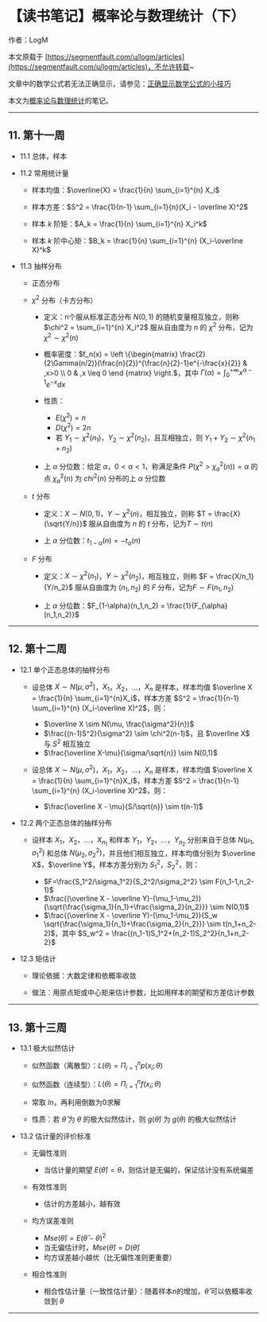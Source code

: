 # 【读书笔记】概率论与数理统计（下）

作者：LogM

本文原载于 [https://segmentfault.com/u/logm/articles](https://segmentfault.com/u/logm/articles)，不允许转载~

文章中的数学公式若无法正确显示，请参见：[正确显示数学公式的小技巧](https://segmentfault.com/a/1190000019359797)

本文为[概率论与数理统计](https://www.icourse163.org/learn/ZJU-232005)的笔记。

------

## 11. 第十一周

- 11.1 总体，样本

- 11.2 常用统计量

  - 样本均值：$\overline{X} = \frac{1}{n} \sum_{i=1}^{n} X_i$

  - 样本方差：$S^2 = \frac{1}{n-1} \sum_{i=1}{n}(X_i - \overline X)^2$

  - 样本 $k$ 阶矩：$A_k = \frac{1}{n} \sum_{i=1}^{n} X_i^k$

  - 样本 $k$ 阶中心矩：$B_k = \frac{1}{n} \sum_{i=1}^{n} (X_i-\overline X)^k$

- 11.3 抽样分布

  - 正态分布

  - $\chi^2$ 分布（卡方分布）
    
    - 定义：n个服从标准正态分布 $N(0,1)$ 的随机变量相互独立，则称 $\chi^2 = \sum_{i=1}^{n} X_i^2$ 服从自由度为 $n$ 的 $\chi^2$ 分布，记为$\chi^2 \sim \chi^2(n)$

    - 概率密度：$f_n(x) = \left \{\begin{matrix} \frac{2}{2\Gamma(n/2)}(\frac{n}{2})^{\frac{n}{2}-1}e^{-\frac{x}{2}} & ,x>0 \\ 0 & ,x \leq 0 \end {matrix} \right.$，其中 $\Gamma(\alpha) = \int_{0}^{+\infty} x^{\alpha-1}e^{-x}dx$

    - 性质：
      - $E(\chi^2) = n$
      - $D(\chi^2) = 2n$
      - 若 $Y_1 \sim \chi^2(n_1)$，$Y_2 \sim \chi^2(n_2)$，且互相独立，则 $Y_1+Y_2 \sim \chi^2(n_1+n_2)$

    - 上 $\alpha$ 分位数：给定 $\alpha$，$0< \alpha <1$，称满足条件 $P(\chi^2>\chi^2_a(n)) = \alpha$ 的点 $\chi^2_a(n)$ 为 $chi^2(n)$ 分布的上 $\alpha$ 分位数

  - $t$ 分布
    
    - 定义：$X \sim N(0,1)$，$Y \sim \chi^2(n)$，相互独立，则称 $T = \frac{X}{\sqrt{Y/n}}$ 服从自由度为 $n$ 的 $t$ 分布，记为$T \sim t(n)$

    - 上 $\alpha$ 分位数：$t_{1-\alpha}(n) = -t_{\alpha}(n)$

  - $F$ 分布

    - 定义：$X \sim \chi^2(n_1)$，$Y \sim \chi^2(n_2)$，相互独立，则称 $F = \frac{X/n_1}{Y/n_2}$ 服从自由度为 $(n_1,n_2)$ 的 $F$ 分布，记为$F \sim F(n_1,n_2)$

    - 上 $\alpha$ 分位数：$F_{1-\alpha}(n_1,n_2) = \frac{1}{F_{\alpha}(n_1,n_2)}$

------

## 12. 第十二周

- 12.1 单个正态总体的抽样分布

  - 设总体 $X \sim N(\mu, \sigma^2)$，$X_1$，$X_2$，$...$，$X_n$ 是样本，样本均值 $\overline X = \frac{1}{n} \sum_{i=1}^{n}X_i$，样本方差 $S^2 = \frac{1}{n-1} \sum_{i=1}^{n} (X_i-\overline X)^2$，则：

    - $\overline X \sim N(\mu, \frac{\sigma^2}{n})$
    - $\frac{(n-1)S^2}{\sigma^2} \sim \chi^2(n-1)$，且 $\overline X$ 与 $S^2$ 相互独立
    - $\frac{\overline X-\mu}{\sigma/\sqrt{n}} \sim N(0,1)$

  - 设总体 $X \sim N(\mu, \sigma^2)$，$X_1$，$X_2$，$...$，$X_n$ 是样本，样本均值 $\overline X = \frac{1}{n} \sum_{i=1}^{n}X_i$，样本方差 $S^2 = \frac{1}{n-1} \sum_{i=1}^{n} (X_i-\overline X)^2$，则：

    - $\frac{\overline X - \mu}{S/\sqrt{n}} \sim t(n-1)$

- 12.2 两个正态总体的抽样分布

  - 设样本 $X_1$，$X_2$，$...$，$X_{n_1}$ 和样本 $Y_1$，$Y_2$，$...$，$Y_{n_2}$ 分别来自于总体 $N(\mu_1,\sigma_1^2)$ 和总体 $N(\mu_2,\sigma_2^2)$，并且他们相互独立，样本均值分别为 $\overline X$，$\overline Y$，样本方差分别为 $S_1^2$，$S_2^2$，则：
    
    - $F=\frac{S_1^2/\sigma_1^2}{S_2^2/\sigma_2^2} \sim F(n_1-1,n_2-1)$
    - $\frac{(\overline X - \overline Y)-(\mu_1-\mu_2)}{\sqrt{\frac{\sigma_1}{n_1}+\frac{\sigma_2}{n_2}}} \sim N(0,1)$
    - $\frac{(\overline X - \overline Y)-(\mu_1-\mu_2)}{S_w \sqrt{\frac{\sigma_1}{n_1}+\frac{\sigma_2}{n_2}}} \sim t(n_1+n_2-2)$，其中 $S_w^2 = \frac{(n_1-1)S_1^2+(n_2-1)S_2^2}{n_1+n_2-2}$

- 12.3 矩估计

  - 理论依据：大数定律和依概率收敛

  - 做法：用原点矩或中心矩来估计参数，比如用样本的期望和方差估计参数

------

## 13. 第十三周

- 13.1 极大似然估计

  - 似然函数（离散型）：$L(\theta) = \Pi_{i=1}^{n} p(x_i;\theta)$

  - 似然函数（连续型）：$L(\theta) = \Pi_{i=1}^{n} f(x_i;\theta)$

  - 常取 $ln$，再利用倒数为0求解

  - 性质：若 $\hat{\theta}$ 为 $\theta$ 的极大似然估计，则 $g(\hat{\theta})$ 为 $g(\theta)$ 的极大似然估计

- 13.2 估计量的评价标准

  - 无偏性准则

    - 当估计量的期望 $E(\hat{\theta}) = \theta$，则估计是无偏的，保证估计没有系统偏差

  - 有效性准则

    - 估计的方差越小，越有效

  - 均方误差准则

    - $Mse(\hat{\theta}) = E(\hat{\theta} - \theta)^2$
    - 当无偏估计时，$Mse({\hat{\theta}}) = D(\hat{\theta})$
    - 均方误差越小越优（比无偏性准则更重要）

  - 相合性准则

    - 相合性估计量（一致性估计量）：随着样本n的增加，$\hat{\theta}$ 可以依概率收敛到 $\theta$

------
